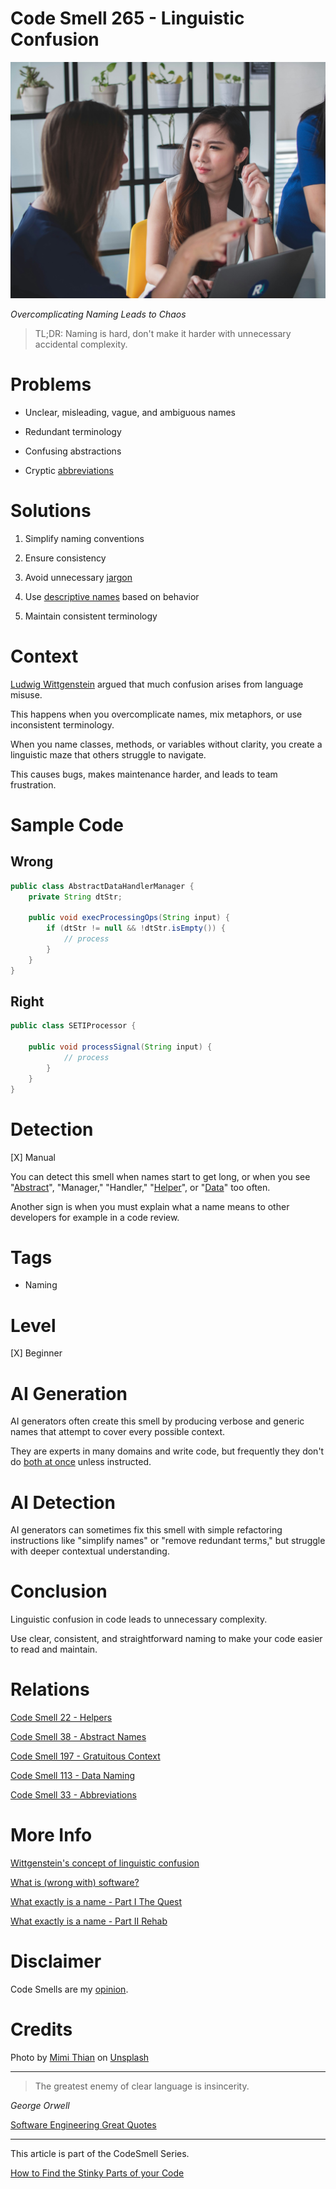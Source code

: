 # Code Smell 265 - Linguistic Confusion

![Code Smell 265 - Linguistic Confusion](Code%20Smell%20265%20-%20Linguistic%20Confusion.jpg)

*Overcomplicating Naming Leads to Chaos*

> TL;DR: Naming is hard, don't make it harder with unnecessary accidental complexity.

# Problems

- Unclear, misleading, vague, and ambiguous names 

- Redundant terminology 

- Confusing abstractions

- Cryptic [abbreviations](https://github.com/mcsee/Software-Design-Articles/tree/main/Articles/Code%20Smells/Code%20Smell%2033%20-%20Abbreviations/readme.md)

# Solutions

1. Simplify naming conventions

2. Ensure consistency

3. Avoid unnecessary [jargon](https://github.com/mcsee/Software-Design-Articles/tree/main/Articles/Theory/What%20exactly%20is%20a%20name%20-%20Part%20II%20Rehab/readme.md)

4. Use [descriptive names](https://github.com/mcsee/Software-Design-Articles/tree/main/Articles/Theory/What%20is%20(wrong%20with)%20software/readme.md) based on behavior

5. Maintain consistent terminology

# Context

[Ludwig Wittgenstein](https://en.wikipedia.org/wiki/Ludwig_Wittgenstein) argued that much confusion arises from language misuse.

This happens when you overcomplicate names, mix metaphors, or use inconsistent terminology. 

When you name classes, methods, or variables without clarity, you create a linguistic maze that others struggle to navigate. 

This causes bugs, makes maintenance harder, and leads to team frustration.

# Sample Code

## Wrong

<!-- [Gist Url](https://gist.github.com/mcsee/9333f3505a7ffaba61e7e8509e2797d1) -->

```java
public class AbstractDataHandlerManager {
    private String dtStr;
    
    public void execProcessingOps(String input) {
        if (dtStr != null && !dtStr.isEmpty()) {
            // process
        }
    }
}
```

## Right

<!-- [Gist Url](https://gist.github.com/mcsee/61de3fb3c822b5a14be3a80df6cae63d) -->

```java
public class SETIProcessor {
    
    public void processSignal(String input) {      
            // process
        }
    }
}
```

# Detection

[X] Manual

You can detect this smell when names start to get long, or when you see "[Abstract](https://github.com/mcsee/Software-Design-Articles/tree/main/Articles/Code%20Smells/Code%20Smell%2038%20-%20Abstract%20Names/readme.md)", "Manager," "Handler," "[Helper](https://github.com/mcsee/Software-Design-Articles/tree/main/Articles/Code%20Smells/Code%20Smell%2022%20-%20Helpers/readme.md)", or "[Data](https://github.com/mcsee/Software-Design-Articles/tree/main/Articles/Code%20Smells/Code%20Smell%20113%20-%20Data%20Naming/readme.md)" too often. 

Another sign is when you must explain what a name means to other developers for example in a code review.

# Tags

- Naming

# Level

[X] Beginner

# AI Generation

AI generators often create this smell by producing verbose and generic names that attempt to cover every possible context. 

They are experts in many domains and write code, but frequently they don't do [both at once](https://www.youtube.com/watch?v=99GuXTIW0R4) unless instructed.

# AI Detection

AI generators can sometimes fix this smell with simple refactoring instructions like "simplify names" or "remove redundant terms," but struggle with deeper contextual understanding.

# Conclusion

Linguistic confusion in code leads to unnecessary complexity. 

Use clear, consistent, and straightforward naming to make your code easier to read and maintain.

# Relations

[Code Smell 22 - Helpers](https://github.com/mcsee/Software-Design-Articles/tree/main/Articles/Code%20Smells/Code%20Smell%2022%20-%20Helpers/readme.md)

[Code Smell 38 - Abstract Names](https://github.com/mcsee/Software-Design-Articles/tree/main/Articles/Code%20Smells/Code%20Smell%2038%20-%20Abstract%20Names/readme.md)

[Code Smell 197 - Gratuitous Context](https://github.com/mcsee/Software-Design-Articles/tree/main/Articles/Code%20Smells/Code%20Smell%20197%20-%20Gratuitous%20Context/readme.md)

[Code Smell 113 - Data Naming](https://github.com/mcsee/Software-Design-Articles/tree/main/Articles/Code%20Smells/Code%20Smell%20113%20-%20Data%20Naming/readme.md)

[Code Smell 33 - Abbreviations](https://github.com/mcsee/Software-Design-Articles/tree/main/Articles/Code%20Smells/Code%20Smell%2033%20-%20Abbreviations/readme.md)

# More Info

[Wittgenstein's concept of linguistic confusion](https://the-philosophers-shirt.com/en-int/blogs/philosophical-dictionary/wittgenstein-linguistic-confusion)

[What is (wrong with) software?](https://github.com/mcsee/Software-Design-Articles/tree/main/Articles/Theory/What%20is%20(wrong%20with)%20software/readme.md)

[What exactly is a name - Part I The Quest](https://github.com/mcsee/Software-Design-Articles/tree/main/Articles/Theory/What%20exactly%20is%20a%20name%20-%20Part%20I%20The%20Quest/readme.md)

[What exactly is a name - Part II Rehab](https://github.com/mcsee/Software-Design-Articles/tree/main/Articles/Theory/What%20exactly%20is%20a%20name%20-%20Part%20II%20Rehab/readme.md)

# Disclaimer

Code Smells are my [opinion](https://github.com/mcsee/Software-Design-Articles/tree/main/Articles/Blogging/I%20Wrote%20More%20than%2090%20Articles%20on%202021%20Here%20is%20What%20I%20Learned/readme.md).

# Credits

Photo by [Mimi Thian](https://unsplash.com/@mimithian) on [Unsplash](https://unsplash.com/photos/woman-sitting-on-yellow-armless-chair-near-gray-laptop-computer-lp1AKIUV3yo)
    
* * *

> The greatest enemy of clear language is insincerity.

_George Orwell_ 
 
[Software Engineering Great Quotes](https://github.com/mcsee/Software-Design-Articles/tree/main/Articles/Quotes/Software%20Engineering%20Great%20Quotes/readme.md)

* * *

This article is part of the CodeSmell Series.

[How to Find the Stinky Parts of your Code](https://github.com/mcsee/Software-Design-Articles/tree/main/Articles/Code%20Smells/How%20to%20Find%20the%20Stinky%20parts%20of%20your%20Code/readme.md)